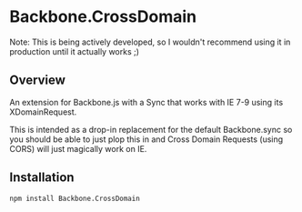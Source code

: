 # Backbone.CrossDomain

Note: This is being actively developed, so I wouldn't recommend using it in production until it actually works ;)

## Overview

An extension for Backbone.js with a Sync that works with IE 7-9 using its XDomainRequest.

This is intended as a drop-in replacement for the default Backbone.sync so you should be able to just plop this in and Cross Domain Requests (using CORS) will just magically work on IE.

## Installation

```
npm install Backbone.CrossDomain
```
